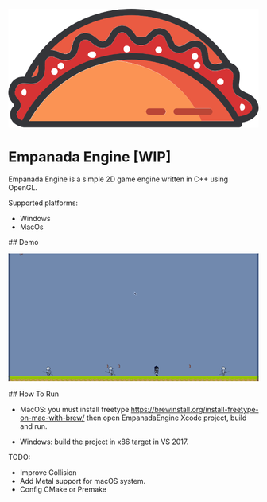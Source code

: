 

![image](https://github.com/ingridwarrior2901/EmpanadaEngine/blob/master/Images/empanada-icon.png?raw=true)

# Empanada Engine [WIP]

Empanada Engine is a simple 2D game engine written in C++ using OpenGL.

Supported platforms:

- Windows 
- MacOs

## Demo

![image](https://github.com/ingridwarrior2901/EmpanadaEngine/blob/master/Images/empanada.gif?raw=true)

## How To Run 

- MacOS: you must install freetype <https://brewinstall.org/install-freetype-on-mac-with-brew/> then open EmpanadaEngine Xcode project, build and run.


- Windows: build the project in x86 target in VS 2017.

TODO:

- Improve Collision
- Add Metal support for macOS system.
- Config CMake or Premake 
